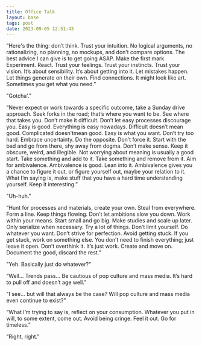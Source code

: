 ```yaml
---
title: Office Talk
layout: base
tags: post
date: 2023-09-05 12:51:43
---
```


“Here's the thing: don’t think. Trust your intuition. No logical arguments, no rationalizing, no planning, no mockups, and don’t compare options. The best advice I can give is to get going ASAP. Make the first mark. Experiment. React. Trust your feelings. Trust your instincts. Trust your vision. It’s about sensibility. It’s about getting into it. Let mistakes happen. Let things generate on their own. Find connections. It might look like art. Sometimes you get what you need.”

"Gotcha'."

“Never expect or work towards a specific outcome, take a Sunday drive approach. Seek forks in the road; that’s where you want to be. See where that takes you. Don’t make it difficult. Don’t let easy processes discourage you. Easy is good. Everything is easy nowadays. Difficult doesn’t mean good. Complicated doesn’tmean good. Easy is what you want. Don’t try too hard. Embrace uncertainty. Do the opposite. Don’t force it. Start with the bad and go from there, shy away from dogma. Don’t make sense. Keep it obscure, weird, and illegible. Not worrying about meaning is usually a good start. Take something and add to it. Take something and remove from it. Aim for ambivalence. Ambivalence is good. Lean into it. Ambivalence gives you a chance to figure it out, or figure yourself out, maybe your relation to it. What I’m saying is, make stuff that you have a hard time understanding yourself. Keep it interesting.”

"Uh-huh."

“Hunt for processes and materials, create your own. Steal from everywhere. Form a line. Keep things flowing. Don’t let ambitions slow you down. Work within your means. Start small and go big. Make studies and scale up later. Only serialize when necessary. Try a lot of things. Don’t limit yourself. Do whatever you want. Don’t strive for perfection. Avoid getting stuck. If you get stuck, work on something else. You don’t need to finish everything; just leave it open. Don’t overthink it. It’s just work. Create and move on. Document the good, discard the rest.”

"Yeh. Basically just do whatever?"

“Well... Trends pass... Be cautious of pop culture and mass media. It’s hard to pull off and doesn’t age well.”

"I see... but will that always be the case? Will pop culture and mass media even continue to exist?"

“What I’m trying to say is, reflect on your consumption. Whatever you put in will, to some extent, come out. Avoid being cringe. Feel it out. Go for timeless.”

“Right, right.”